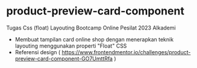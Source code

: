 # product-preview-card-component
Tugas Css (float) Layouting Bootcamp Online Pesilat 2023 Alkademi

- Membuat tampilan card online shop dengan menerapkan teknik layouting menggunakan properti "Float" CSS
- Referensi design ( https://www.frontendmentor.io/challenges/product-preview-card-component-GO7UmttRfa )
